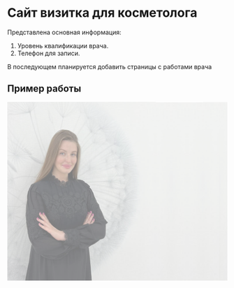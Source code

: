 # Сайт визитка для косметолога #
Представлена основная информация:
1.  Уровень квалификации врача.
2.  Телефон для записи.
    
В последующем планируется добавить страницы с работами врача
## Пример работы
![](images/foto_main.png)

